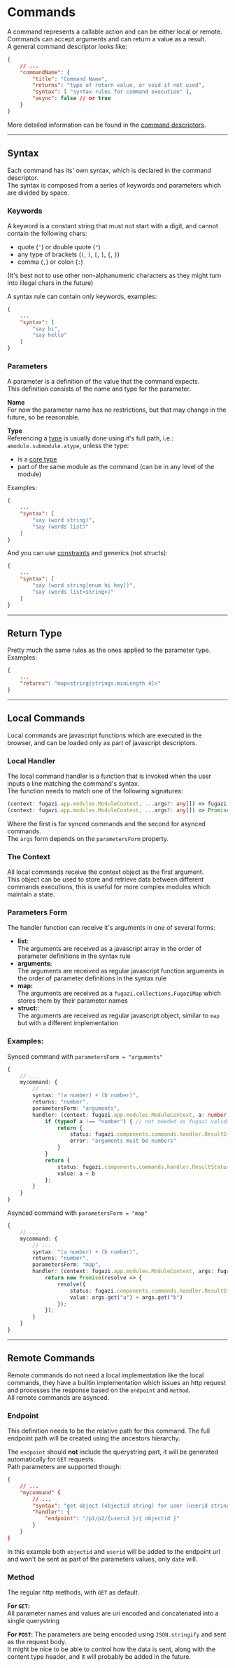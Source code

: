 # Commands

A command represents a callable action and can be either local or remote. 
Commands can accept arguments and can return a value as a result.  
A general command descriptor looks like:
```json
{
	// ...
	"commandName": {
		"title": "Command Name",
		"returns": "type of return value, or void if not used",
		"syntax": [ "syntax rules for command execution" ],
		"async": false // or true
	}
}
```
More detailed information can be found in the [command descriptors](../descriptors/command.md).

----

## Syntax
Each command has its' own syntax, which is declared in the command descriptor.  
The syntax is composed from a series of keywords and parameters which are divided by space.  

### Keywords
A keyword is a constant string that must not start with a digit, and cannot contain the following chars: 
* quote (`'`) or double quote (`"`)
* any type of brackets (`(`, `)`, `[`, `]`, `{`, `}`)
* comma (`,`) or colon (`:`)

(It's best not to use other non-alphanumeric characters as they might turn into illegal chars in the future)

A syntax rule can contain only keywords, examples:
```json
{
	...
	"syntax": [
		"say hi",
		"say hello"
	]
}
```

### Parameters
A parameter is a definition of the value that the command expects.  
This definition consists of the name and type for the parameter.  

**Name**  
For now the parameter name has no restrictions, but that may change in the future, so be reasonable.

**Type**  
Referencing a [type](types.md) is usually done using it's full path, i.e.: `amodule.submodule.atype`, unless the type:
* is a [core type](../builtins/types.md#iofugazicore)
* part of the same module as the command (can be in any level of the module)

Examples:
```json
{
	...
	"syntax": [
		"say (word string)",
		"say (words list)"
	]
}
```

And you can use [constraints](constraints.md) and generics (not structs):
```json
{
	...
	"syntax": [
		"say (word string[enum hi hey])",
		"say (words list<string>)"
	]
}
```

----

## Return Type
Pretty much the same rules as the ones applied to the parameter type.  
Examples:
```json
{
	...
	"returns": "map<string[strings.minLength 4]>"
}
```

----

## Local Commands
Local commands are javascript functions which are executed in the browser, and can be loaded only as part of 
javascript descriptors.

### Local Handler
The local command handler is a function that is invoked when the user inputs a line matching the command's 
syntax.  
The function needs to match one of the following signatures:
```typescript
(context: fugazi.app.modules.ModuleContext, ...args?: any[]) => fugazi.components.commands.handler.Result;
(context: fugazi.app.modules.ModuleContext, ...args?: any[]) => Promise<fugazi.components.commands.handler.Result>;
```
Where the first is for synced commands and the second for asynced commands.  
The `args` form depends on the `parametersForm` property.

### The Context
All local commands receive the context object as the first argument.  
This object can be used to store and retrieve data between different commands executions, this is useful 
for more complex modules which maintain a state.

### Parameters Form
The handler function can receive it's arguments in one of several forms:
* **list:**  
The arguments are received as a javascript array in the order of parameter definitions in the syntax rule
* **arguments:**  
The arguments are received as regular javascript function arguments in the order of parameter definitions in the syntax rule
* **map:**  
The arguments are received as a `fugazi.collections.FugaziMap` which stores them by their parameter names
* **struct:**:  
The arguments are received as regular javascript object, similar to `map` but with a different implementation

### Examples:
Synced command with `parametersForm = "arguments"`
```typescript
{
	// ...
	mycommand: {
		// ...
		syntax: "(a number) + (b number)",
		returns: "number",
		parametersForm: "arguments",
		handler: (context: fugazi.app.modules.ModuleContext, a: number, b: number): fugazi.components.commands.handler.Result => {
			if (typeof a !== "number") { // not needed as fugazi validates input
				return {
					status: fugazi.components.commands.handler.ResultStatus.Failure,
					error: "arguments must be numbers"
				}
			}
			return {
				status: fugazi.components.commands.handler.ResultStatus.Success,
				value: a + b
			};
		}
	}
}
```

Asynced command with `parametersForm = "map"`
```typescript
{
	// ...
	mycommand: {
		// ...
		syntax: "(a number) + (b number)",
		returns: "number",
		parametersForm: "map",
		handler: (context: fugazi.app.modules.ModuleContext, args: fugazi.collections.FugaziMap<number>): Promise<fugazi.components.commands.handler.Result> => {
			return new Promise(resolve => {
				resolve({
					status: fugazi.components.commands.handler.ResultStatus.Success,
					value: args.get("a") + args.get("b")
				});
			});
		}
	}
}
```

----

## Remote Commands
Remote commands do not need a local implementation like the local commands, they have a builtin implementation 
which issues an http request and processes the response based on the `endpoint` and `method`.  
All remote commands are asynced.

### Endpoint
This definition needs to be the relative path for this command. 
The full endpoint path will be created using the ancestors hierarchy.

The `endpoint` should **not** include the querystring part, it will be generated automatically for `GET` requests.  
Path parameters are supported though:
```json
{
	// ...
	"mycommand" {
		// ...
		"syntax": "get object (objectid string) for user (userid string) since (date string)",
		"handler": {
			"endpoint": "/p1/p2/{userid }/{ objectid }"
		}
	}
}
```
In this example both `objectid` and `userid` will be added to the endpoint url and won't be sent as part of 
the parameters values, only `date` will.

### Method
The regular http methods, with `GET` as default.

**For `GET`:**  
All parameter names and values are uri encoded and concatenated into a single querystring

**For `POST`:**
The parameters are being encoded using `JSON.stringify` and sent as the request body.  
It might be nice to be able to control how the data is sent, along with the content type header, and it 
will probably be added in the future.
